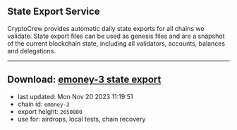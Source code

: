 ## State Export Service
CryptoCrew provides automatic daily state exports for all chains we validate. State export files can be used as genesis files and are a snapshot of the current blockchain state, including all validators, accounts, balances and delegations.

---
**Download: [emoney-3 state export](https://dl.ccvalidators.com/SERVICE/emoney/emoney-3_export_2650800.json)**
---

- last updated: Mon Nov 20 2023 11:19:51
- chain id: `emoney-3`
- export height: `2650800`
- use for: airdrops, local tests, chain recovery
